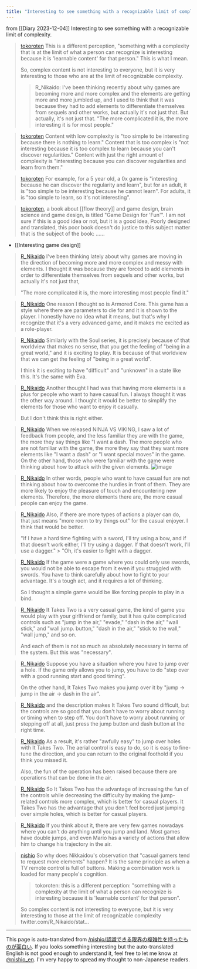 ```yaml
---
title: "Interesting to see something with a recognizable limit of complexity."
---
```


from  [[Diary 2023-12-04]]
Interesting to see something with a recognizable limit of complexity.
> [tokoroten](https://twitter.com/tokoroten/status/1383982395741720589) This is a different perception, "something with a complexity that is at the limit of what a person can recognize is interesting because it is 'learnable content' for that person." This is what I mean.
>
>  So, complex content is not interesting to everyone, but it is very interesting to those who are at the limit of recognizable complexity.
>  >R_Nikaido: I've been thinking recently about why games are becoming more and more complex and the elements are getting more and more jumbled up, and I used to think that it was because they had to add elements to differentiate themselves from sequels and other works, but actually it's not just that. But actually, it's not just that. "The more complicated it is, the more interesting it is for most people."

> [tokoroten](https://twitter.com/tokoroten/status/1383983226952196098) Content with low complexity is "too simple to be interesting because there is nothing to learn."
>  Content that is too complex is "not interesting because it is too complex to learn because you can't discover regularities."
>  Content with just the right amount of complexity is "interesting because you can discover regularities and learn from them."

> [tokoroten](https://twitter.com/tokoroten/status/1383983671854583813) For example, for a 5 year old, a 0x game is "interesting because he can discover the regularity and learn", but for an adult, it is "too simple to be interesting because he cannot learn". For adults, it is "too simple to learn, so it's not interesting".

> [tokoroten](https://twitter.com/tokoroten/status/1383984353810604034), a book about [[flow theory]] and game design, brain science and game design, is titled "Game Design for 'Fun'". I am not sure if this is a good idea or not, but it is a good idea,
>  Poorly designed and translated, this poor book doesn't do justice to this subject matter that is the subject of the book: ......
- [[Interesting game design]]



> [R_Nikaido](https://twitter.com/R_Nikaido/status/1383976306841309197) I've been thinking lately about why games are moving in the direction of becoming more and more complex and messy with elements. I thought it was because they are forced to add elements in order to differentiate themselves from sequels and other works, but actually it's not just that,
>
>  "The more complicated it is, the more interesting most people find it."

> [R_Nikaido](https://twitter.com/R_Nikaido/status/1383976677898809347) One reason I thought so is Armored Core. This game has a style where there are parameters to die for and it is shown to the player. I honestly have no idea what it means, but that's why I recognize that it's a very advanced game, and it makes me excited as a role-player.

> [R_Nikaido](https://twitter.com/R_Nikaido/status/1383977041230393344) Similarly with the Soul series, it is precisely because of that worldview that makes no sense, that you get the feeling of "being in a great world," and it is exciting to play. It is because of that worldview that we can get the feeling of "being in a great world".
>
>  I think it is exciting to have "difficult" and "unknown" in a state like this. It's the same with Eva.

> [R_Nikaido](https://twitter.com/R_Nikaido/status/1383977351629873152) Another thought I had was that having more elements is a plus for people who want to have casual fun. I always thought it was the other way around. I thought it would be better to simplify the elements for those who want to enjoy it casually.
>
>  But I don't think this is right either.

> [R_Nikaido](https://twitter.com/R_Nikaido/status/1383978317066342400) When we released NINJA VS VIKING, I saw a lot of feedback from people, and the less familiar they are with the game, the more they say things like "I want a dash. The more people who are not familiar with the game, the more they say that they want more elements like "I want a dash" or "I want special moves" in the game. On the other hand, those who were familiar with the game were thinking about how to attack with the given elements.
>  ![image](https://pbs.twimg.com/ext_tw_video_thumb/1376063894477709314/pu/img/SCuWGg7enOHsaJqu.jpg#.png)

> [R_Nikaido](https://twitter.com/R_Nikaido/status/1383978817572593669) In other words, people who want to have casual fun are not thinking about how to overcome the hurdles in front of them. They are more likely to enjoy the pleasure of touch and encountering new elements. Therefore, the more elements there are, the more casual people can enjoy the game.

> [R_Nikaido](https://twitter.com/R_Nikaido/status/1383979493845471238) Also, if there are more types of actions a player can do, that just means "more room to try things out" for the casual enjoyer. I think that would be better.
>
>  "If I have a hard time fighting with a sword, I'll try using a bow, and if that doesn't work either, I'll try using a dagger. If that doesn't work, I'll use a dagger." > "Oh, it's easier to fight with a dagger.

> [R_Nikaido](https://twitter.com/R_Nikaido/status/1383979986772586511) If the game were a game where you could only use swords, you would not be able to escape from it even if you struggled with swords. You have to think carefully about how to fight to your advantage. It's a tough act, and it requires a lot of thinking.
>
>  So I thought a simple game would be like forcing people to play in a bind.

> [R_Nikaido](https://twitter.com/R_Nikaido/status/1383982291475582979) It Takes Two is a very casual game, the kind of game you would play with your girlfriend or family, but it has quite complicated controls such as "jump in the air," "evade," "dash in the air," "wall stick," and "wall jump. button," "dash in the air," "stick to the wall," "wall jump," and so on.
>
>  And each of them is not so much as absolutely necessary in terms of the system. But this was "necessary".

> [R_Nikaido](https://twitter.com/R_Nikaido/status/1383982713095352326) Suppose you have a situation where you have to jump over a hole. If the game only allows you to jump, you have to do "step over with a good running start and good timing".
>
>  On the other hand, It Takes Two makes you jump over it by "jump → jump in the air → dash in the air".

> [R_Nikaido](https://twitter.com/R_Nikaido/status/1383983170354237449) and the description makes It Takes Two sound difficult, but the controls are so good that you don't have to worry about running or timing when to step off. You don't have to worry about running or stepping off at all, just press the jump button and dash button at the right time.

> [R_Nikaido](https://twitter.com/R_Nikaido/status/1383983654657937412) As a result, it's rather "awfully easy" to jump over holes with It Takes Two. The aerial control is easy to do, so it is easy to fine-tune the direction, and you can return to the original foothold if you think you missed it.
>
>  Also, the fun of the operation has been raised because there are operations that can be done in the air.

> [R_Nikaido](https://twitter.com/R_Nikaido/status/1383984160373575682) So It Takes Two has the advantage of increasing the fun of the controls while decreasing the difficulty by making the jump-related controls more complex, which is better for casual players. It Takes Two has the advantage that you don't feel bored just jumping over simple holes, which is better for casual players.

> [R_Nikaido](https://twitter.com/R_Nikaido/status/1383985105836777480) If you think about it, there are very few games nowadays where you can't do anything until you jump and land. Most games have double jumps, and even Mario has a variety of actions that allow him to change his trajectory in the air.


> [nishio](https://twitter.com/nishio/status/1731351261289894038) So why does Nikkaidou's observation that "casual gamers tend to request more elements" happen? It is the same principle as when a TV remote control is full of buttons. Making a combination work is loaded for many people's cognition.
>  >tokoroten: this is a different perception: "something with a complexity at the limit of what a person can recognize is interesting because it is 'learnable content' for that person".
>
>  So complex content is not interesting to everyone, but it is very interesting to those at the limit of recognizable complexity twitter.com/R_Nikaido/stat...


---
This page is auto-translated from [/nishio/認識できる限界の複雑性を持ったものが面白い](https://scrapbox.io/nishio/認識できる限界の複雑性を持ったものが面白い). If you looks something interesting but the auto-translated English is not good enough to understand it, feel free to let me know at [@nishio_en](https://twitter.com/nishio_en). I'm very happy to spread my thought to non-Japanese readers.